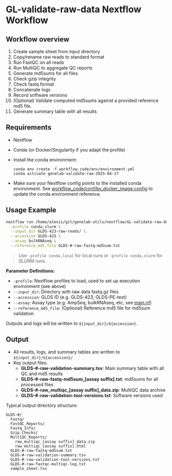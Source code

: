 # GL-validate-raw-data Nextflow Workflow

## Workflow overview

1. Create sample sheet from input directory
2. Copy/rename raw reads to standard format
3. Run FastQC on all reads
4. Run MultiQC to aggregate QC reports
5. Generate md5sums for all files
6. Check gzip integrity
7. Check fastq format
8. Concatenate logs
9. Record software versions
10. (Optional) Validate computed md5sums against a provided reference md5 file.
10. Generate summary table with all results


## Requirements

- Nextflow
- Conda (or Docker/Singularity if you adapt the profile)
- Install the conda environment:
  ```
  conda env create -f workflow_code/env/environment.yml
  conda activate genelab-validate-raw-2025-04-17
  ```
  
- Make sure your Nextflow config points to the installed conda environment. See [workflow_code/conf/by_docker_image.config](workflow_code/conf/by_docker_image.config) to update the conda environment reference.

## Usage Example

```bash
nextflow run /home/alexis/git/genelab-utils/nextflow/GL-validate-raw-data/workflow_code/main.nf \
  -profile conda,slurm \
  --input_dir GLDS-423-raw-reads/ \
  --accession GLDS-423 \
  --assay bulkRNAseq \
  --reference_md5_file GLDS-#-raw-fastq-md5sum.txt
```

> Use `-profile conda,local` for local runs or `-profile conda,slurm` for SLURM runs.


**Parameter Definitions:**

- `-profile`: Nextflow profiles to load, used to set up execution environment (see above)
- `--input_dir`: Directory with raw data fastq.gz files
- `--accession`: GLDS ID (e.g. GLDS-423, GLDS-PE-test)
- `--assay`: Assay type (e.g. AmpSeq, bulkRNAseq, etc, see [main.nf](./workflow_code/main.nf))
- `--reference_md5_file`: (Optional) Reference md5 file for md5sum validation

Outputs and logs will be written to `${input_dir}/${accession}`.

## Output

- All results, logs, and summary tables are written to `${input_dir}/${accession}/`
- Key output files:
  - **GLDS-#-raw-validation-summary.tsv**: Main summary table with all QC and md5 results
  - **GLDS-#-raw-fastq-md5sum_[assay suffix].txt**: md5sums for all processed files
  - **GLDS-#-raw_multiqc_[assay suffix]_data.zip**: MultiQC data archive
  - **GLDS-#-raw-validation-tool-versions.txt**: Software versions used

Typical output directory structure:

```
GLDS-#/
  Fastq/
  FastQC_Reports/
  Fastq_Info/
  Gzip_Checks/
  MultiQC_Reports/
    raw_multiqc_[assay suffix]_data.zip
    raw_multiqc_[assay suffix].html
  GLDS-#-raw-fastq-md5sum.txt
  GLDS-#-raw-validation-summary.tsv
  GLDS-#-raw-validation-tool-versions.txt
  GLDS-#-raw-fastqc-multiqc-log.txt
  sample_sheet.tsv
```
